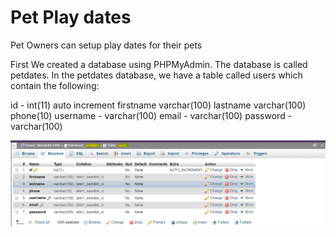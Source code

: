 # Pet Play dates
Pet Owners can setup play dates for their pets

First We created a database using PHPMyAdmin. The database is called petdates. In the petdates database, we have a table called users which contain the following:

id - int(11) auto increment
firstname varchar(100)
lastname varchar(100)
phone(10)
username  -  varchar(100)
email  -  varchar(100)
password  -  varchar(100)

![user_table](DB_img_setup/users_table.PNG)
